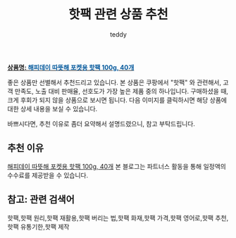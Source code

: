 ﻿---
layout: post
title:  "핫팩 관련 상품 추천"
author: teddy
categories: [ 가구/인테리어 ]
tags: [핫팩,핫팩 원리,핫팩 재활용,핫팩 버리는 법,핫팩 화재,핫팩 가격,핫팩 영어로,핫팩 추천,핫팩 유통기한,핫팩 제작]
image: https://static.coupangcdn.com/image/retail/images/465337365242759-4f141c5f-8fb6-4121-90c6-a5c8590fc0bf.jpg 
description: "쿠팡에서 핫팩 관련 상품으로 가장 고객 선호도가 높은 제품 중 하나입니다."
---

<a href="https://link.coupang.com/re/AFFSDP?lptag=AF3256674&pageKey=9556522&itemId=932345049&vendorItemId=83624380843&traceid=V0-153-0ecad088ad6221a1&requestid=20221224170950509192145"><b>상품명: <font color='#01579B'>해피데이 따뜻해 포켓용 핫팩 100g, 40개</font></b></a>

좋은 상품만 선별해서 추천드리고 있습니다.
본 상품은 쿠팡에서 "핫팩" 와 관련해서, 고객 만족도, 노출 대비 판매율, 선호도가 가장 높은 제품 중의 하나입니다.
구매하셨을 때, 크게 후회가 되지 않을 상품으로 보시면 됩니다. 
다음 이미지를 클릭하시면 해당 상품에 대한 상세 내용을 보실 수 있습니다.

바쁘시다면, 추천 이유로 좀더 요약해서 설명드렸으니, 참고 부탁드립니다.

## 추천 이유 

<a href="https://link.coupang.com/re/AFFSDP?lptag=AF3256674&pageKey=9556522&itemId=932345049&vendorItemId=83624380843&traceid=V0-153-0ecad088ad6221a1&requestid=20221224170950509192145">해피데이 따뜻해 포켓용 핫팩 100g, 40개</a>
본 블로그는 파트너스 활동을 통해 일정액의 수수료를 제공받을 수 있습니다.

## 참고: 관련 검색어    
핫팩,핫팩 원리,핫팩 재활용,핫팩 버리는 법,핫팩 화재,핫팩 가격,핫팩 영어로,핫팩 추천,핫팩 유통기한,핫팩 제작